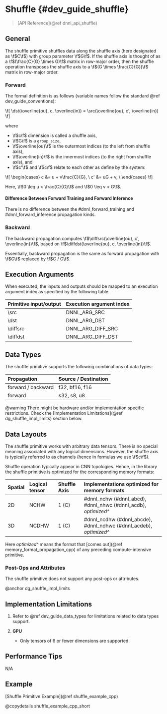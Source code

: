 Shuffle {#dev_guide_shuffle}
============================

>
> [API Reference](@ref dnnl_api_shuffle)
>

## General

The shuffle primitive shuffles data along the shuffle axis (here designated as
\f$C\f$) with group parameter \f$G\f$. If the shuffle axis is thought of as a
\f$(\frac{C}{G} \times G)\f$ matrix in row-major order, then the shuffle
operation transposes the shuffle axis to a \f$(G \times \frac{C}{G})\f$ matrix
in row-major order.

### Forward

The formal definition is as follows (variable names follow the standard
@ref dev_guide_conventions):

\f[
    \dst(\overline{ou}, c, \overline{in}) =
    \src(\overline{ou}, c', \overline{in})
\f]

where

- \f$c\f$ dimension is called a shuffle axis,
- \f$G\f$ is a `group_size`,
- \f$\overline{ou}\f$ is the outermost indices (to the left from shuffle axis),
- \f$\overline{in}\f$ is the innermost indices (to the right from shuffle axis), and
- \f$c'\f$ and \f$c\f$ relate to each other as define by the system:

\f[
    \begin{cases}
        c  &= u + v\frac{C}{G}, \\
        c' &= uG + v, \\
    \end{cases}
\f]

Here, \f$0 \leq u < \frac{C}{G}\f$ and \f$0 \leq v < G\f$.

#### Difference Between Forward Training and Forward Inference

There is no difference between the #dnnl_forward_training
and #dnnl_forward_inference propagation kinds.

### Backward

The backward propagation computes
\f$\diffsrc(\overline{ou}, c', \overline{in})\f$,
based on
\f$\diffdst(\overline{ou}, c, \overline{in})\f$.

Essentially, backward propagation is the same as forward propagation with
\f$G\f$ replaced by \f$C / G\f$.

## Execution Arguments

When executed, the inputs and outputs should be mapped to an execution
argument index as specified by the following table.

| Primitive input/output | Execution argument index |
|------------------------|--------------------------|
| \src                   | DNNL_ARG_SRC             |
| \dst                   | DNNL_ARG_DST             |
| \diffsrc               | DNNL_ARG_DIFF_SRC        |
| \diffdst               | DNNL_ARG_DIFF_DST        |

## Data Types

The shuffle primitive supports the following combinations of data types:

| Propagation        | Source / Destination |
|:-------------------|:---------------------|
| forward / backward | f32, bf16, f16       |
| forward            | s32, s8, u8          |

@warning
    There might be hardware and/or implementation specific restrictions.
    Check the [Implementation Limitations](@ref dg_shuffle_impl_limits) section
    below.

## Data Layouts

The shuffle primitive works with arbitrary data tensors. There is no special
meaning associated with any logical dimensions. However, the shuffle axis is
typically referred to as channels (hence in formulas we use \f$c\f$).

Shuffle operation typically appear in CNN topologies. Hence, in the library the
shuffle primitive is optimized for the corresponding memory formats:

| Spatial | Logical tensor | Shuffle Axis | Implementations optimized for memory formats                       |
|:--------|:---------------|:-------------|:-------------------------------------------------------------------|
| 2D      | NCHW           | 1 (C)        | #dnnl_nchw (#dnnl_abcd), #dnnl_nhwc (#dnnl_acdb), *optimized^*     |
| 3D      | NCDHW          | 1 (C)        | #dnnl_ncdhw (#dnnl_abcde), #dnnl_ndhwc (#dnnl_acdeb), *optimized^* |

Here *optimized^* means the format that
[comes out](@ref memory_format_propagation_cpp)
of any preceding compute-intensive primitive.

### Post-Ops and Attributes

The shuffle primitive does not support any post-ops or attributes.

@anchor dg_shuffle_impl_limits
## Implementation Limitations

1. Refer to @ref dev_guide_data_types for limitations related to data types
   support.

2. **GPU**
   - Only tensors of 6 or fewer dimensions are supported.

## Performance Tips

N/A

## Example

[Shuffle Primitive Example](@ref shuffle_example_cpp)

@copydetails shuffle_example_cpp_short
